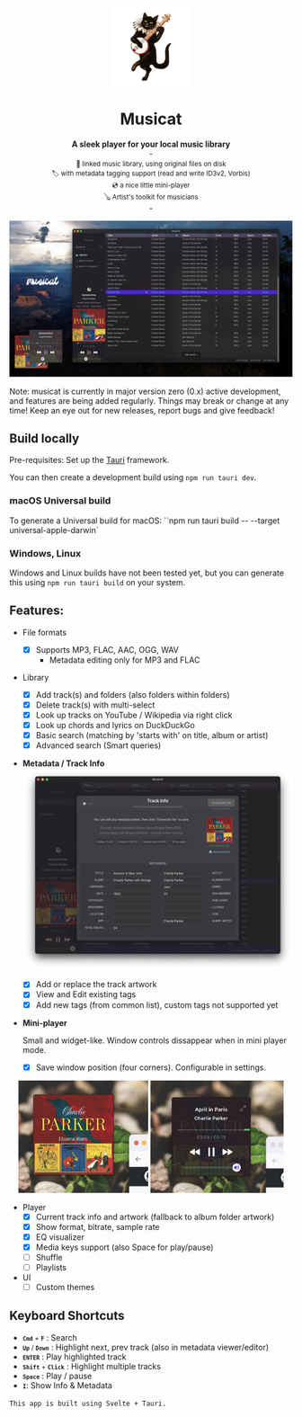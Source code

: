 <p align="center">
<img height="140" src="src-tauri/icons/Square310x310Logo.png">
</p>
<h1 align="center">Musicat</h1>
<p align="center">
<b>A sleek player for your local music library</b>
<br/>
-
<br/>
<small>🔗 linked music library, using original files on disk</small>
<br/>
<small>🏷 with metadata tagging support (read and write ID3v2, Vorbis)</small>
<br/>
<small>💿 a nice little mini-player
</small>
<br/>
<small>🪕 Artist's toolkit for musicians
</small>
<br/>
  -
</p>


![screenshot](docs/screenshot-2.jpeg)

Note: musicat is currently in major version zero (0.x) active development, and features are being added regularly. Things may break or change at any time! Keep an eye out for new releases, report bugs and give feedback! 

## Build locally
Pre-requisites: Set up the [Tauri](https://tauri.app/) framework.

You can then create a development build using `npm run tauri dev`. 
### macOS Universal build 
To generate a Universal build for macOS:
``npm run tauri build -- --target universal-apple-darwin`

### Windows, Linux
Windows and Linux builds have not been tested yet, but you can generate this using `npm run tauri build` on your system. 

## Features:
- File formats
  - [x] Supports MP3, FLAC, AAC, OGG, WAV
      - Metadata editing only for MP3 and FLAC
- Library
  - [x] Add track(s) and folders (also folders within folders)
  - [x] Delete track(s) with multi-select
  - [x] Look up tracks on YouTube / Wikipedia via right click
  - [x] Look up chords and lyrics on DuckDuckGo
  - [x] Basic search (matching by 'starts with' on title, album or artist)
  - [x] Advanced search (Smart queries)
- __Metadata / Track Info__
  ![info](docs/info.jpeg)

  - [x] Add or replace the track artwork
  - [x] View and Edit existing tags
  - [x] Add new tags (from common list), custom tags not supported yet
- __Mini-player__
  
  Small and widget-like. Window controls dissappear when in mini player mode.
  - [x] Save window position (four corners). Configurable in settings.
<p align="center">
<img height="200" src="docs/mini-cover.jpeg">
<img height="200" src="docs/mini-ui.jpeg">
</p>

- Player
  - [x] Current track info and artwork (fallback to album folder artwork)
  - [x] Show format, bitrate, sample rate
  - [x] EQ visualizer
  - [x] Media keys support (also Space for play/pause)
  - [ ] Shuffle
  - [ ] Playlists
- UI
  - [ ] Custom themes

## Keyboard Shortcuts
- <small><kbd>**`Cmd`**</kbd> + <kbd>**`F`**</kbd></small> : Search
- <small><kbd>**`Up`**</kbd> / <kbd>**`Down`**</kbd></small> : Highlight next, prev track (also in metadata viewer/editor)
- <small><kbd>**`ENTER`**</kbd></small> : Play highlighted track 
- <small><kbd>**`Shift`**</kbd> + <kbd>**`Click`**</kbd></small> : Highlight multiple tracks
- <small><kbd>**`Space`**</kbd></small> : Play / pause
- <small><kbd>**`I`**</kbd></small>: Show Info & Metadata

`This app is built using Svelte + Tauri.`
